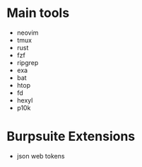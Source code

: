 # Main tools

- neovim
- tmux
- rust
- fzf
- ripgrep
- exa
- bat
- htop
- fd
- hexyl
- p10k

# Burpsuite Extensions

- json web tokens
